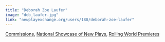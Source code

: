 ```yaml
---
title: "Deborah Zoe Laufer"
image: "deb_laufer.jpg"
link: "newplayexchange.org/users/180/deborah-zoe-laufer"
---
```


[Commissions](/programs/commissions), [National Showcase of New Plays](/programs/national-showcase-of-new-plays), [Rolling World Premieres](/programs/rolling-world-premieres)